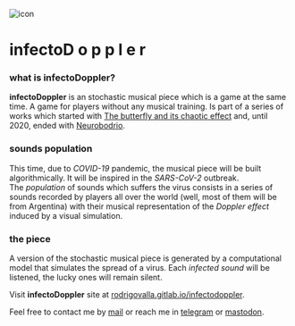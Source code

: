 ![icon](https://gitlab.com/rodrigovalla/infectodoppler/-/raw/master/public/assets/img/logo_64.png)
# infectoD o p p l e r

### what is **infectoDoppler**?

**infectoDoppler** is an stochastic musical piece which is a game at the same time. A game for
players without any musical training. Is part of a series of works which started with
[The butterfly and its chaotic effect](https://vimeo.com/rodrigovalla/chaoticbutterfly) and,
until 2020, ended with [Neurobodrio](https://vimeo.com/rodrigovalla/neurobodrio).  

### sounds population
This time, due to *COVID-19* pandemic, the musical piece will be built algorithmically. It will
be inspired in the *SARS-CoV-2* outbreak.  
The *population* of sounds which suffers the virus consists in a series of sounds recorded by
players all over the world (well, most of them will be from Argentina) with their musical
representation of the *Doppler effect* induced by a visual simulation.  

### the piece
A version of the stochastic musical piece is generated by a computational model that simulates
the spread of a virus. Each *infected sound* will be listened, the lucky ones will remain
silent.  

Visit **infectoDoppler** site at [rodrigovalla.gitlab.io/infectodoppler](https://rodrigovalla.gitlab.io/infectodoppler).  

Feel free to contact me by [mail](mailto:rodrigovalla@protonmail.ch) or reach me in
[telegram](https://t.me/rvalla) or [mastodon](https://fosstodon.org/@rvalla).
